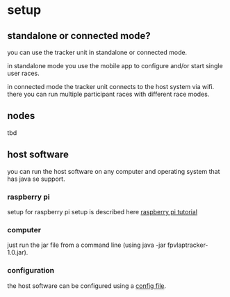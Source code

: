 # setup

## standalone or connected mode?
you can use the tracker unit in standalone or connected mode.

in standalone mode you use the mobile app to configure and/or start single user races.

in connected mode the tracker unit connects to the host system via wifi. there you can run multiple participant races with different race modes.

## nodes
tbd

## host software
you can run the host software on any computer and operating system that has java se support.

### raspberry pi
setup for raspberry pi setup is described here [raspberry pi  tutorial](rpi.md)

### computer 
just run the jar file from a command line (using java -jar fpvlaptracker-1.0.jar).

### configuration
the host software can be configured using a [config file](/docs/configuration.md).
